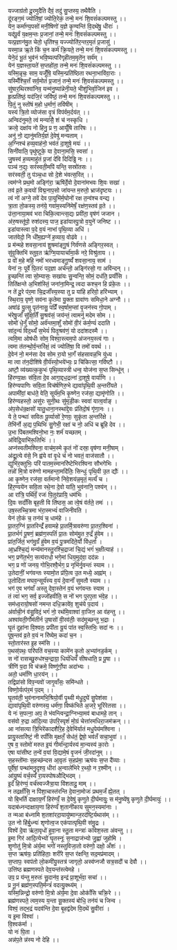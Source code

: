 यज्जाग्र॑तो दू॒रमुदैति दैवं॒ तदु॑ सु॒प्तस्य॒ तथैवैति ।  
दू॑रङ्ग॒मं ज्योति॑षां॒ ज्योति॒रेकं॒ तन्मे॒ मनः॑ शि॒वसं॑कल्पमस्तु ।।  
येन॒ कर्मा॑ण्य॒पसो॑ मनी॒षिणो॑ य॒ज्ञे कृ॒ण्वन्ति॑ वि॒दथे॑षु॒ धीराः॑ ।  
यद॑पू॒र्वं य॒क्षम॒न्तः प्र॒जानां॒ तन्मे॒ मनः॑ शि॒वसं॑कल्पमस्तु ।।  
यत्प्र॒ज्ञान॑मु॒त चेतो॒ धृति॑श्च॒ यज्ज्योति॑र॒न्तर॒मृतं॑ प्र॒जासु॑ ।  
यस्मा॒न्न ऋ॒ते किं च॒न कर्म॑ क्रि॒यते॒ तन्मे॒ मनः॑ शि॒वसं॑कल्पमस्तु ।।  
येने॒दं भू॒तं भुव॑नं भवि॒ष्यत्परि॑गृहीतम॒मृते॑न॒ सर्व॑म् ।  
येन॑ य॒ज्ञस्ता॒यते॑ स॒प्तहो॑ता॒ तन्मे॒ मनः॑ शि॒वसं॑कल्पमस्तु ।।  
यस्मि॒न्नृचः॒ साम॒ यजूँ॑षि॒ यस्मि॒न्प्रति॑ष्ठिता रथना॒भावि॑वा॒राः ।  
यस्मिँ॑श्चि॒त्तँ सर्व॒मोतं॑ प्र॒जानं॒ तन्मे॒ मनः॑ शि॒वसं॑कल्पमस्तु ।।  
सु॑षार॒थिरश्वा॑निव॒ यन्म॑नु॒ष्या॑न्नेनी॒यते॒ भीशु॑भिर्वा॒जिन॑ इव ।  
हृ॒त्प्रति॑ष्ठं॒ यद॑जि॒रं जवि॑ष्ठं॒ तन्मे॒ मनः॑ शि॒वसं॑कल्पमस्तु ।।  
पि॒तुं नु स्तो॑षं म॒हो ध॒र्माणं॒ तवि॑षीम् ।  
यस्य॑ त्रि॒तो व्योज॑सा वृ॒त्रं विप॑र्वम॒र्दय॑त् ।।  
अन्विद॑नुमते॒ त्वं मन्या॑सै॒ शं च॑ नस्कृधि ।  
क्रत्वे॒ दक्षा॑य नो हिनु॒ प्र ण॒ आयूँ॑षि तारिषः ।।  
अनु॑ नो॒ द्यानु॑मतिर्य॒ज्ञं दे॒वेषु॑ मन्यताम् ।  
अ॒ग्निश्च॑ हव्य॒वाह॑नो॒ भव॑तं दा॒शुषे॒ मयः॑ ।।  
सिनी॑वालि॒ पृथु॑ष्टुके॒ या दे॒वाना॒मसि॒ स्वसा॑ ।  
जु॒षस्व॑ ह॒व्यमाहु॑तं प्र॒जां दे॑वि दिदिड्ढि नः ।।  
पञ्च॑ न॒द्यः॒ सर॑स्वती॒मपि॑ यन्ति॒ सस्रो॑तसः ।  
सर॑स्वती॒ तु प॑ञ्च॒धा सो दे॒शे भ॑वत्स॒रित् ।।  
त्वम॑ग्ने प्रथ॒मो अङ्गि॑रा॒ ऋषि॑र्दे॒वो दे॒वाना॑मभवः शि॒वः सखा॑ ।  
तव॑ व्र॒ते क॒वयो॑ विद्म॒नाप॒सो जा॑यन्त म॒रुतो॒ भ्राज॑दृष्टयः ।।  
त्वं नो॑ अग्ने॒ तवे॑ देव पा॒युभि॑र्म॒घोनो॑ रक्ष त॒न्व॑श्च वन्द्य ।  
त्रा॒ता तो॒कस्य॒ तन॑ये॒ गवा॑म॒स्यनि॑मेषँ॒ रक्ष॑ण॒स्तव॑ व्र॒ते ।।  
उ॑त्ता॒नाया॒मव॑ भरा चिकि॒त्वान्त्स॒द्यः प्रवी॑ता॒ वृष॑णं जजान ।  
अ॑रु॒षस्तू॑पो॒ रुश॑दस्य॒ पाज॒ इडा॑यास्पु॒त्रो व॒युने॑ जनिष्ट ।।  
इडा॑यास्त्वा प॒दे व॒यं नाभा॑ पृथि॒व्या अधि॑ ।  
जात॑वेदो॒ नि धी॑म॒ह्यग्ने॑ ह॒व्याय॒ वोढ॑वे ।।  
प्र म॑न्महे शवसा॒नाय॑ शू॒षमा॑ङ्गू॒षं गिर्व॑णसे अङ्गिर॒स्वत् ।  
सु॑वृ॒क्तिभि॑ स्तुव॒त ऋ॑ग्मि॒यायार्चा॑मा॒र्कं नरे॒ विश्रु॑ताय ।।  
प्र वो॑ म॒हे महि॒ नमो॑ भरध्वमाङ्गू॒ष्यँ॑ शवसा॒नाय॒ साम॑ ।  
येना॑ नः॒ पूर्वे॑ पि॒तरः॑ पद॒ज्ञा अर्च॑न्तो॒ अङ्गि॑रसो॒ गा अवि॑न्दन् ।।  
इ॒च्छन्ति॑ त्वा सो॒म्यासः॒ सखा॑यः सु॒न्वन्ति॒ सोमं॒ दध॑ति॒ प्रयाँ॑सि ।  
तिति॑क्षन्ते अ॒भिश॑स्तिं॒ जना॑ना॒मिन्द्र॒ त्वदा कश्च॒न हि प्र॑के॒तः ।।  
न ते॑ दू॒रे प॑र॒मा चि॒द्रजाँ॑स्य॒स्या तु प्र या॑हि हरिवो॒ हरि॑भ्याम् ।  
स्थि॒राय॒ वृष्णे॒ सव॑ना कृ॒तेमा यु॒क्ता ग्रावा॑णः समिधा॒ने अग्नौ ।।  
अषा॑ढं यु॒त्सु पृत॑नासु॒ पप्रिँ॑ स्व॒र्षाम॒प्सां वृ॒जन॑स्य गो॒पाम् ।  
भ॑रेषु॒जाँ सु॑क्षि॒तिँ सु॒श्रव॑सं॒ जय॑न्तं॒ त्वामनु॑ मदेम सोम ।।  
सोमो॑ धे॒नुँ सोमो॒ अर्व॑न्तमा॒शुँ सोमो॑ वी॒रं क॑र्म॒ण्यं॑ ददाति ।  
सा॑द॒न्यं॑ विद॒थ्यँ॑ स॒भेयं॑ पितृ॒श्रव॑णं॒ यो ददा॑शदस्मै ।।  
त्वमि॒मा ओष॑धीः सोम॒ विश्वा॒स्त्वम॒पो अ॑जनय॒स्त्वं गाः ।  
त्वमा त॑तन्थो॒र्व॒न्तरि॑क्षं॒ त्वं ज्योति॑षा॒ वि तमो॑ ववर्थ ।।  
दे॒वेन॑ नो॒ मन॑सा देव सोम रा॒यो भा॒गँ स॑हसावन्न॒भि यु॑ध्य ।  
मा त्वा त॑न॒दीशि॑षे वी॒र्य॑स्यो॒भये॑भ्यः॒ प्र चि॑कित्सा॒ गवि॑ष्टौ ।।  
अष्टौ॒ व्य॑ख्यत्क॒कुभः॑ पृथि॒व्यास्त्री धन्व॒ योज॑ना स॒प्त सिन्धू॑न् ।  
हि॑रण्या॒क्षः स॑वि॒ता दे॒व आगा॒द्दध॒द्रत्ना॑ दा॒शुषे॒ वार्या॑णि ।।  
हिर॑ण्यपाणिः सवि॒ता विच॑र्षणिरु॒भे द्यावा॑पृथि॒वी अ॒न्तरी॑यते ।  
अपामी॑वां॒ बाध॑ते॒ वेति॒ सूर्य॑म॒भि कृ॒ष्णेन॒ रज॑सा॒ द्यामृ॑णोति ।।  
हिर॑ण्यहस्तो॒ असु॑रः सुनी॒थः सु॑मृडी॒कः स्ववा॑ यात्व॒र्वाङ् ।  
अ॑प॒सेध॑न्र॒क्षसो॑ यातु॒धाना॒नस्था॑द्दे॒वः प्र॑तिदो॒षं गृ॑णा॒नः ।।  
ये ते॒ पन्थाः॑ सवितः पू॒र्व्यासो॑ रे॒णवः॒ सुकृ॑ता अ॒न्तरि॑क्षे ।  
तेभि॑र्नो अ॒द्य प॒थिभिः॑ सु॒गेभी॒ रक्षा॑ च नो॒ अधि॑ च ब्रूहि देव ।।  
उ॒भा पि॑बतमश्विनो॒भा नः॒ शर्म॑ यच्छतम् ।  
अ॑विद्रि॒याभि॑रू॒तिभिः॑ ।।  
अप्न॑स्वतीमश्विना॒ वाच॑म॒स्मे कृ॒तं नो॑ दस्रा॒ वृष॑णा मनी॒षाम् ।  
अ॑द्यू॒त्ये व॑से॒ नि ह्व॑ये वां वृ॒धे च॑ नो भवतं॒ वाज॑सातौ ।।  
द्युभि॑र॒क्तुभिः॒ परि॑ पातम॒स्मानरि॑ष्टेभिरश्विना सौभगेभिः ।  
तन्नो॑ मि॒त्रो वरु॑णो मामहन्ता॒मदि॑तिः॒ सिन्धुः॑ पृथि॒वी उ॒त द्यौः॑ ।।  
आ कृ॒ष्णेन॒ रज॑सा॒ वर्त॑मानो निवे॒शय॑न्न॒मृतं॒ मर्त्यं॑ च ।  
हि॑र॒ण्यये॑न सवि॒ता रथे॒ना दे॒वो या॑ति॒ भुव॑नानि॒ पश्य॑न् ।।  
आ रा॑त्रि॒ पर्थि॑वँ॒ रजः॑ पि॒तुर॑प्रायि॒ धम॑भिः ।  
दि॒वः सदाँ॑सि बृह॒ती वि ति॑ष्ठस॒ आ त्वे॒षं व॑र्तते॒ तमः॑ ।।  
उष॒स्तच्चि॒त्रमा भ॑रा॒स्मभ्यं॑ वाजिनीवति ।  
येन॑ तो॒कं च॒ तन॑यं च॒ धाम॑हे ।।  
प्रा॒तर॒ग्निं प्रा॒तरिन्द्रँ॑ हवामहे प्रा॒तर्मि॒त्रावरु॑णा प्रा॒तर॒श्विना॑ ।  
प्रा॒तर्भगं॑ पू॒षणं॒ ब्रह्म॑ण॒स्पतिं॑ प्रा॒तः सोम॑मु॒त रु॒द्रँ हु॑वेम ।।  
प्रा॑त॒र्जितं॒ भग॑मु॒ग्रँ हु॑वेम व॒यं पु॒त्रमदि॑ते॒र्यो वि॑ध॒र्ता ।  
आ॒ध्रश्चि॒द्यं मन्य॑मानस्तु॒रश्चि॒द्राजा॑ चि॒द्यं भगं॑ भ॒क्षीत्याह॑ ।।  
भग॒ प्रणे॑त॒र्भग॒ सत्य॑राधो॒ भगे॒मां धिय॒मुद॑वा॒ दद॑न्नः ।  
भग॒ प्र णो॑ जनय॒ गोभि॒रश्वै॒र्भग॒ प्र नृभि॑र्नृ॒वन्तः॑ स्याम ।।  
उ॒तेदानीं॒ भग॑वन्तः स्यामो॒त प्र॑पि॒त्व उ॒त मध्ये॒ अह्ना॑म् ।  
उ॒तोदि॑ता मघव॒न्सूर्य॑स्य व॒यं दे॒वानाँ॑ सुमतौ स्याम ।।  
भग॑ ए॒व भग॑वाँ अस्तु देवा॒स्तेन॑ व॒यं भग॑वन्तः स्याम ।  
तं त्वा॑ भग॒ सर्व॒ इज्जो॑हवीति॒ स नो॑ भग पुरए॒ता भ॑वे॒ह ।।  
सम॑ध्व॒रायो॒षसो॑ नमन्त दधि॒क्रावे॑व॒ शुच॑ये प॒दाय॑ ।  
अ॑र्वाची॒नं व॑सु॒विदं॒ भगं॑ नो॒ रथ॑मि॒वाश्वा॑ वा॒जिन॒ आ व॑हन्तु ।।  
अश्वा॑वती॒र्गोम॑तीर्न उ॒षासो॑ वी॒रव॑तीः॒ सद॑मुच्छन्तु भ॒द्राः ।  
घृ॒तं दुहा॑ना वि॒श्वतः॒ प्रपी॑ता यू॒यं पा॑त स्व॒स्तिभिः॒ सदा॑ नः ।।  
पूष॒न्तव॑ व्र॒ते व॒यं न रि॑ष्येम॒ कदा॑ च॒न ।  
स्तो॒तार॑स्त इ॒ह स्म॑सि ।।  
प॒थस्॑पथः॒ परि॑पतिं वच॒स्या कामे॑न कृ॒तो अ॒भ्या॑नड॒र्कम् ।  
स नो॑ रासच्छु॒रुध॑श्च॒न्द्राग्रा॒ धियं॑धियँ सीषधाति॒ प्र पू॒षा ।।  
त्रीणि॑ प॒दा वि च॑क्रमे॒ विष्णु॑र्गो॒पा अदा॑भ्यः ।  
अतो॒ धर्मा॑णि धा॒रय॑न् ।।  
तद्विप्रा॑सो विप॒न्यवो॑ जागृ॒वाँसः॒ समि॑न्धते ।  
विष्णो॒र्यत्प॑र॒मं प॒दम् ।।  
घृ॒तव॑ती॒ भुव॑नानामभि॒श्रियो॒र्वी पृ॒थ्वी म॑धु॒दुघे॑ सु॒पेश॑सा ।  
द्यावा॑पृथि॒वी वरु॑णस्य॒ धर्म॑णा॒ विष्क॑भिते अ॒जरे॒ भूरि॑रेतसा ।।  
ये नः॑ स॒पत्ना॒ अप॒ ते भ॑वन्त्विन्द्रा॒ग्निभ्या॒मव॑ बाधामहे॒ तान् ।  
वस॑वो रु॒द्रा आ॑दि॒त्या उ॑परि॒स्पृशं॑ मो॒ग्रं चेत्ता॑रमधिरा॒जम॑क्रन् ।।  
आ ना॑सत्या त्रि॒भिरे॑कादशैरि॒ह दे॒वेभि॑र्यातं मधु॒पेय॑मश्विना ।  
प्रायु॒स्तारि॑ष्टं॒ नी रपाँ॑सि मृक्षतँ॒ सेध॑तं॒ द्वेषो॒ भव॑तँ सचा॒भुवा॑ ।।  
ए॒ष व॒ स्तोमो॑ मरुत इ॒यं गीर्मा॑न्दा॒र्यस्य॑ मा॒न्यस्य॑ का॒रोः ।  
एषा या॑सीष्ट त॒न्वे॑ व॒यां वि॒द्यामे॒षं वृ॒जनं॑ जी॒रदा॑नुम् ।।  
स॒हस्तो॑माः स॒हच्छ॑न्दस आ॒वृतः॑ स॒हप्र॑मा॒ ऋष॑यः स॒प्त दै॑व्याः ।  
पूर्वे॑षां॒ पन्था॑मनु॒दृश्य॒ धीरा॑ अ॒न्वाले॑भिरे र॒थ्यो॒ न र॒श्मीन् ।।  
आ॑यु॒ष्यं॑ वर्च॒स्यँ॑ रा॒यस्पोषऔद्भिदम् ।  
इ॒दँ हिर॑ण्यं॒ वर्च॑स्वज्जैत्रा॒या वि॑शतादु॒ माम् ।।  
न तद्रक्षाँ॑सि॒ न पि॑शा॒चास्त॑रन्ति दे॒वाना॒मोजः॑ प्रथम॒जँ ह्ये॒तत् ।  
यो बि॒भर्ति॑ दाक्षाय॒णँ हिर॑ण्यँ॒ स दे॒वेषु॑ कृणुते दी॒र्घमायुः॒ स म॑नु॒ष्ये॑षु कृणुते दी॒र्घमायुः॑ ।।  
यदाब॑ध्नन्दाक्षाय॒णा हिर॑ण्यँ श॒तानी॑काय सुमन॒स्यमा॑नाः ।  
त न्मआ ब॑ध्नामि श॒तशा॑रदा॒यायु॑ष्मान्ज॒रद॑ष्टि॒र्यथास॑म् ।।  
उ॒त नो हि॑र्बु॒ध्न्यः॑ शृणोत्व॒ज एक॑पात्पृथि॒वी स॑मु॒द्रः ।  
विश्वे॑ दे॒वा ऋ॑ता॒वृधो॑ हुवा॒ना स्तु॒ता मन्त्राः॑ कविश॒स्ता अ॑वन्तु ।।  
इ॒मा गिर॑ आदि॒त्येभ्यो॑ घृ॒तस्नूः॑ स॒नाद्राज॑भ्यो जु॒ह्वा॑ जुहोमि ।  
शृ॒णोतु॑ मि॒त्रो अ॑र्य॒मा भगो॑ नस्तुविजा॒तो वरु॑णो॒ दक्षो॒ अँशः॑ ।।  
स॒प्त ऋष॑यः॒ प्रति॑हिताः॒ शरी॑रे स॒प्त र॑क्षन्ति॒ सद॒मप्र॑मादम् ।  
स॒प्तापः॒ स्वप॑तो लो॒कमी॑यु॒स्तत्र॑ जागृतो॒ अस्व॑प्नजौ सत्र॒सदौ॑ च देवौ ।।  
उत्ति॑ष्ठ ब्रह्मणस्पते देव॒यन्त॑स्त्वेमहे ।  
उप॒ प्र य॑न्तु म॒रुतः॑ सु॒दान॑व॒ इन्द्र॑ प्रा॒शूर्भ॑वा॒ सचा॑ ।।  
प्र नू॒नं ब्रह्म॑ण॒स्पति॒र्मन्त्रं॑ वदत्यु॒क्थ्य॑म् ।  
यस्मि॒न्निन्द्रो॒ वरु॑णो मि॒त्रो अ॑र्य॒मा दे॒वा ओकाँ॑सि चक्रि॒रे ।।  
ब्रह्म॑णस्पते॒ त्वम॒स्य य॒न्ता सू॒क्तस्य॑ बोधि॒ तन॑यं च जिन्व ।  
विश्वं॒ तद्भ॒द्रं यदव॑न्ति दे॒वा बृ॒हद्व॑देम वि॒दथे॑ सु॒वीराः॑ ।  
य इ॒मा विश्वा॑ ।  
वि॒श्वक॑र्मा ।  
यो नः॑ पि॒ता ।  
अन्न॑प॒ते न्न॑स्य नो देहि ।।